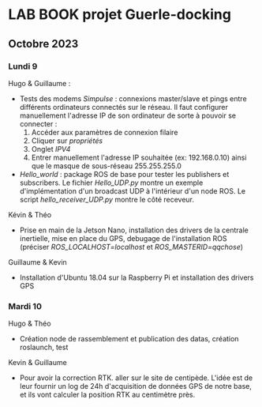 # LAB BOOK projet Guerle-docking

## Octobre 2023

### Lundi 9

Hugo & Guillaume : 
- Tests des modems *Simpulse* : connexions master/slave et pings entre différents ordinateurs connectés sur le réseau. Il faut configurer manuellement l'adresse IP de son ordinateur de sorte à pouvoir se connecter :
    1. Accéder aux paramètres de connexion filaire
    2. Cliquer sur *propriétés*
    3. Onglet *IPV4*
    4. Entrer manuellement l'adresse IP souhaitée (ex: 192.168.0.10) ainsi que le masque de sous-réseau 255.255.255.0
- *Hello_world* : package ROS de base pour tester les publishers et subscribers. Le fichier *Hello_UDP.py* montre un exemple d'implémentation d'un broadcast UDP à l'intérieur d'un node ROS. Le script *hello_receiver_UDP.py* montre le côté receveur.

Kévin & Théo
- Prise en main de la Jetson Nano, installation des drivers de la centrale inertielle, mise en place du GPS, debugage de l'installation ROS (préciser *ROS_LOCALHOST=localhost* et *ROS_MASTERID=qqchose*)

Guillaume & Kevin
- Installation d'Ubuntu 18.04 sur la Raspberry Pi et installation des drivers GPS

### Mardi 10

Hugo & Théo
- Création node de rassemblement et publication des datas, création roslaunch, test

Kevin & Guillaume
- Pour avoir la correction RTK. aller sur le site de centipède. L'idée est de leur fournir un log de 24h d'acquisition de données GPS de notre base, et ils vont calculer la position RTK au centimètre près.